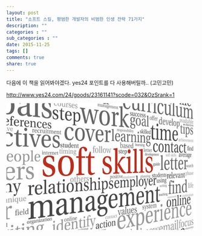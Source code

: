 ```yaml
---
layout: post
title: "소프트 스킬, 평범한 개발자의 비범한 인생 전략 71가지"
description: ""
categories : ""
sub_categories : ""
date: 2015-11-25
tags: []
comments: true
share: true
---
```


  

다음에 이 책을 읽어봐야겠다. yes24 포인트를 다 사용해버릴까.. (고민고민)

http://www.yes24.com/24/goods/23161141?scode=032&OzSrank=1

  

  

![](/assets/images/posts/378/261F6F4D56552809131E82.JPEG)

  

